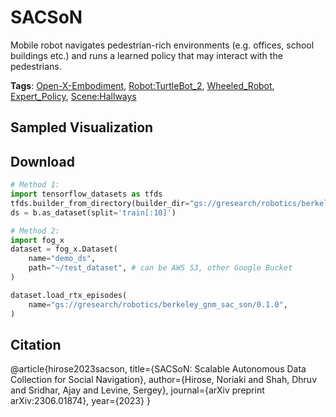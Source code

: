 # SACSoN

Mobile robot navigates pedestrian-rich environments (e.g. offices, school buildings etc.) and runs a learned policy that may interact with the pedestrians.

**Tags**: [Open-X-Embodiment](oed-playground/tree/master/pages/tags/Open-X-Embodiment.md), [Robot:TurtleBot_2](oed-playground/tree/master/pages/tags/Robot:TurtleBot_2.md), [Wheeled_Robot](oed-playground/tree/master/pages/tags/Wheeled_Robot.md), [Expert_Policy](oed-playground/tree/master/pages/tags/Expert_Policy.md), [Scene:Hallways](oed-playground/tree/master/pages/tags/Scene:Hallways.md)

## Sampled Visualization



## Download


```python
# Method 1: 
import tensorflow_datasets as tfds
tfds.builder_from_directory(builder_dir="gs://gresearch/robotics/berkeley_gnm_sac_son/0.1.0")
ds = b.as_dataset(split='train[:10]')

# Method 2:
import fog_x
dataset = fog_x.Dataset(
    name="demo_ds",
    path="~/test_dataset", # can be AWS S3, other Google Bucket
)  

dataset.load_rtx_episodes(
    name="gs://gresearch/robotics/berkeley_gnm_sac_son/0.1.0",
)
```


## Citation

@article{hirose2023sacson,
  title={SACSoN: Scalable Autonomous Data Collection for Social Navigation},
  author={Hirose, Noriaki and Shah, Dhruv and Sridhar, Ajay and Levine, Sergey},
  journal={arXiv preprint arXiv:2306.01874},
  year={2023}
}
